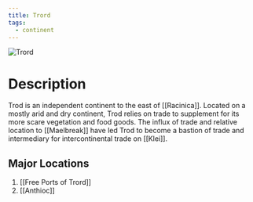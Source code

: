 ```yaml
---
title: Trord
tags:
  - continent
---
```

<img src="../../images/trord.webp" alt="Trord" usemap="#trord">  
  
<map name="trord">  
  <area shape="circle" coords="450,200,75" alt="Free Ports" href="Free-Ports-of-Trord"> 
  <area shape="circle" coords="470,320,50" alt="Anthioc" href="Anthioc"> 
</map>

# Description
Trod is an independent continent to the east of [[Racinica]]. Located on a mostly arid and dry continent, Trod relies on trade to supplement for its more scare vegetation and food goods. The influx of trade and relative location to [[Maelbreak]] have led Trod to become a bastion of trade and intermediary for intercontinental trade on [[Klei]].

## Major Locations
1. [[Free Ports of Trord]]
2. [[Anthioc]]